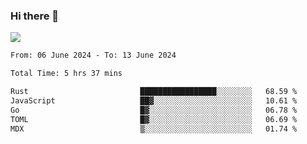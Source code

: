 ### Hi there 👋️

![](https://komarev.com/ghpvc/?username=Loner1024)

<!--START_SECTION:waka-->

```txt
From: 06 June 2024 - To: 13 June 2024

Total Time: 5 hrs 37 mins

Rust                         █████████████████░░░░░░░░   68.59 %
JavaScript                   ██▓░░░░░░░░░░░░░░░░░░░░░░   10.61 %
Go                           █▓░░░░░░░░░░░░░░░░░░░░░░░   06.78 %
TOML                         █▓░░░░░░░░░░░░░░░░░░░░░░░   06.69 %
MDX                          ▒░░░░░░░░░░░░░░░░░░░░░░░░   01.74 %
```

<!--END_SECTION:waka-->



